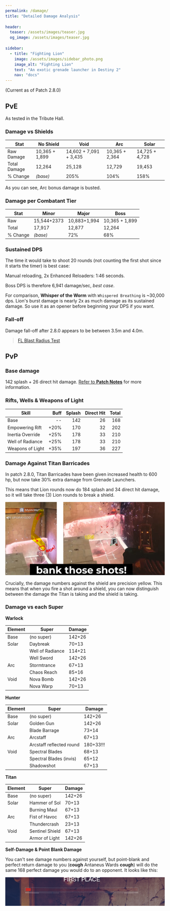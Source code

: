 ```yaml
---
permalink: /damage/
title: "Detailed Damage Analysis"

header:
  teaser: /assets/images/teaser.jpg
  og_image: /assets/images/teaser.jpg

sidebar:
  - title: "Fighting Lion"
    image: /assets/images/sidebar_photo.png
    image_alt: "Fighting Lion"
    text: "An exotic grenade launcher in Destiny 2"
    nav: "docs"
---
```


(Current as of Patch 2.8.0)

## PvE

As tested in the Tribute Hall.

### Damage vs Shields

|Stat       	|No Shield  	| Void        | Arc   	| Solar   	|
|---	        |---	        |---	       |---	|---	|
|Raw Damage	  | 10,365 + 1,899  	| 14,602 + 7,091 + 3,435  	| 10,365 + 2,364  	| 14,725 + 4,728   	|
|Total Damage |12,264   	| 25,128  	| 12,729   	| 19,453   	|
|% Change   	| _(base)_  	| 205%  	| 104%   	| 158%   	|

As you can see, Arc bonus damage is busted.

### Damage per Combatant Tier

| Stat  	| Minor  	| Major  	| Boss   	|
|---	|---	|---	|---	|
| Raw  	| 15,544+2373   	|10,883+1,994   	| 10,365 + 1,899  	|
| Total  	|17,917   	|12,877   	| 12,264    	|
| % Change  	| _(base)_  	| 72%  	| 68%  	|

### Sustained DPS

The time it would take to shoot 20 rounds (not counting the first shot since it starts the timer) is best case:

Manual reloading, 2x Enhanced Reloaders: 1:46 seconds.

Boss DPS is therefore 6,941 damage/sec, _best case_.

For comparison, **Whisper of the Worm** with `Whispered Breathing` is ~30,000 dps. Lion's burst damage is nearly 2x as much damage as its sustained damage. So use it as an opener before beginning your DPS if you want.

### Fall-off

Damage fall-off after 2.8.0 appears to be between 3.5m and 4.0m.

<blockquote class="imgur-embed-pub" lang="en" data-id="a/qVmdIkF"><a href="//imgur.com/a/qVmdIkF">FL Blast Radius Test</a></blockquote><script async src="//s.imgur.com/min/embed.js" charset="utf-8"></script>


## PvP

### Base damage

142 splash + 26 direct hit damage. [Refer to **Patch Notes**](https://www.fightinglion.club/patch_notes/) for more information.

### Rifts, Wells & Weapons of Light

| Skill            	| Buff 	| Splash 	| Direct Hit 	| Total 	|
|------------------	|------:	|--------:	|------------:	|-------:	|
| Base             	| --   	| 142    	| 26         	| 168   	|
| Empowering Rift  	| +20% 	| 170    	| 32         	| 202   	|
| Inertia Override	| +25% 	| 178   	| 33         	| 210   	|
| Well of Radiance 	| +25% 	| 178   	| 33         	| 210   	|
| Weapons of Light 	| +35% 	| 197    	| 36         	| 227   	|

### Damage Against Titan Barricades

In patch 2.8.0, Titan Barricades have been given increased health to 600 hp, but now take 30% extra damage from Grenade Launchers.

This means that Lion rounds now do 184 splash and 34 direct hit damage, so it will take three (3) Lion rounds to break a shield.

![dead barricades](/assets/images/dead_barricade.png)

Crucially, the damage numbers against the shield are precision yellow. This means that when you fire a shot around a shield, you can now distinguish between the damage the Titan is taking and the shield is taking.

### Damage vs each Super

**Warlock**

|  Element 	| Super           	| Damage 	|
|----------	|-----------------	|--------	|
| Base    	| (no super)       	| 142+26 	|
| Solar    	| Daybreak        	| 70+13  	|
|          	| Well of Radiance 	| 114+21 	|
|          	| Well Sword       	| 142+26 	|
| Arc      	| Stormtrance      	| 67+13  	|
|          	| Chaos Reach      	| 85+16  	|
| Void     	| Nova Bomb        	| 142+26 	|
|          	| Nova Warp       	| 70+13  	|

**Hunter**

|  Element 	| Super                   	| Damage 	|
|----------	|--------------------------	|--------	|
| Base   	  | (no super)               	| 142+26 	|
| Solar    	| Golden Gun               	| 142+26 	|
|          	| Blade Barrage           	| 73+14  	|
| Arc      	| Arcstaff                	| 67+13  	|
|          	| Arcstaff reflected round 	| 180+33!!! 	|
| Void     	| Spectral Blades         	| 68+13  	|
|          	| Spectral Blades (invis) 	| 65+12  	|
|          	| Shadowshot              	| 67+13  	|

**Titan**

|  Element 	| Super          	| Damage 	|
|----------	|----------------	|--------	|
| Base    	| (no super)    	| 142+26 	|
| Solar    	| Hammer of Sol 	| 70+13  	|
|          	| Burning Maul   	| 67+13  	|
| Arc      	| Fist of Havoc  	| 67+13  	|
|          	| Thundercrash   	| 23+13  	|
| Void     	| Sentinel Shield	| 67+13  	|
|          	| Armor of Light 	| 142+26 	|


**Self-Damage & Point Blank Damage**

You can't see damage numbers against yourself, but point-blank and perfect return damage to you (**cough** Antaneus Wards **cough**) will do the same 168 perfect damage you would do to an opponent. It looks like this:

![self-damage](/assets/images/self_damage.png)
